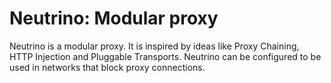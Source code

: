 # Neutrino: Modular proxy 

Neutrino is a modular proxy. It is inspired by ideas like Proxy Chaining, HTTP Injection and Pluggable Transports.
Neutrino can be configured to be used in networks that block proxy connections.
